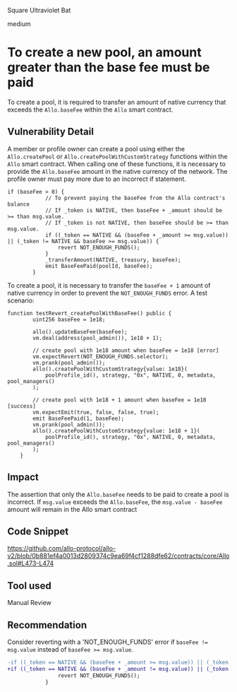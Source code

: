 Square Ultraviolet Bat

medium

# To create a new pool, an amount greater than the base fee must be paid
To create a pool, it is required to transfer an amount of native currency that exceeds the `Allo.baseFee` within the `Allo` smart contract.

## Vulnerability Detail
A member or profile owner can create a pool using either the `Allo.createPool` or `Allo.createPoolWithCustomStrategy` functions within the `Allo` smart contract. When calling one of these functions, it is necessary to provide the `Allo.baseFee` amount in the native currency of the network. The profile owner must pay more due to an incorrect if statement.
```solidity
if (baseFee > 0) {
            // To prevent paying the baseFee from the Allo contract's balance
            // If _token is NATIVE, then baseFee + _amount should be >= than msg.value.
            // If _token is not NATIVE, then baseFee should be >= than msg.value.
            if ((_token == NATIVE && (baseFee + _amount >= msg.value)) || (_token != NATIVE && baseFee >= msg.value)) {
                revert NOT_ENOUGH_FUNDS();
            }
            _transferAmount(NATIVE, treasury, baseFee);
            emit BaseFeePaid(poolId, baseFee);
        }
```

To create a pool, it is necessary to transfer the `baseFee + 1` amount of native currency in order to prevent the `NOT_ENOUGH_FUNDS` error. A test scenario:
```solidity
function testRevert_createPoolWithBaseFee() public {
        uint256 baseFee = 1e18;

        allo().updateBaseFee(baseFee);
        vm.deal(address(pool_admin()), 1e18 + 1);

        // create pool with 1e18 amount when baseFee = 1e18 [error]
        vm.expectRevert(NOT_ENOUGH_FUNDS.selector);
        vm.prank(pool_admin());
        allo().createPoolWithCustomStrategy{value: 1e18}(
            poolProfile_id(), strategy, "0x", NATIVE, 0, metadata, pool_managers()
        );

        // create pool with 1e18 + 1 amount when baseFee = 1e18 [success]
        vm.expectEmit(true, false, false, true);
        emit BaseFeePaid(1, baseFee);
        vm.prank(pool_admin());
        allo().createPoolWithCustomStrategy{value: 1e18 + 1}(
            poolProfile_id(), strategy, "0x", NATIVE, 0, metadata, pool_managers()
        );
    }
```

## Impact
The assertion that only the `Allo.baseFee` needs to be paid to create a pool is incorrect. If `msg.value` exceeds the  `Allo.baseFee`, the `msg.value - baseFee` amount will remain in the Allo smart contract

## Code Snippet
https://github.com/allo-protocol/allo-v2/blob/0b881ef4a0013d2809374c9ea69f4cf1288dfe62/contracts/core/Allo.sol#L473-L474

## Tool used

Manual Review

## Recommendation
Consider reverting with a 'NOT_ENOUGH_FUNDS' error if `baseFee != msg.value` instead of `baseFee >= msg.value`.

```diff
-if ((_token == NATIVE && (baseFee + _amount >= msg.value)) || (_token != NATIVE && baseFee >= msg.value)) {
+if ((_token == NATIVE && (baseFee + _amount != msg.value)) || (_token != NATIVE && baseFee != msg.value)) {
                revert NOT_ENOUGH_FUNDS();
            }
```